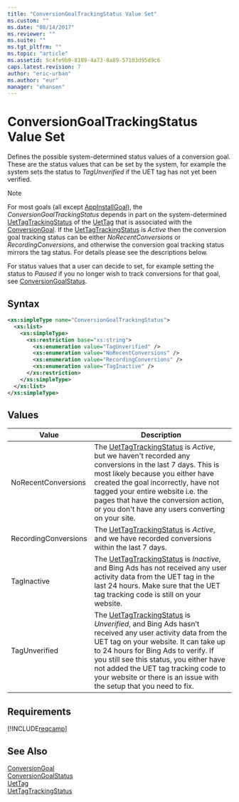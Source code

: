 ```yaml
---
title: "ConversionGoalTrackingStatus Value Set"
ms.custom: ""
ms.date: "08/14/2017"
ms.reviewer: ""
ms.suite: ""
ms.tgt_pltfrm: ""
ms.topic: "article"
ms.assetid: 5c4fe9b9-8109-4a73-8a89-57103d95d9c6
caps.latest.revision: 7
author: "eric-urban"
ms.author: "eur"
manager: "ehansen"
---
```

# ConversionGoalTrackingStatus Value Set
Defines the possible system-determined status values of a conversion goal. These are the status values that can be set by the system, for example the system sets the status to *TagUnverified* if the UET tag has not yet been verified. 

> [!NOTE]
> For most goals (all except [AppInstallGoal](../campaign-api/appinstallgoal-data-object.md)), the *ConversionGoalTrackingStatus* depends in part on the system-determined [UetTagTrackingStatus](../campaign-api/uettagtrackingstatus-value-set.md) of the [UetTag](../campaign-api/uettag-data-object.md) that is associated with the [ConversionGoal](../campaign-api/conversiongoal-data-object.md). If the [UetTagTrackingStatus](../campaign-api/uettagtrackingstatus-value-set.md) is *Active* then the conversion goal tracking status can be either *NoRecentConversions* or *RecordingConversions*, and otherwise the conversion goal tracking status mirrors the tag status. For details please see the descriptions below. 

For status values that a user can decide to set, for example setting the status to *Paused* if you no longer wish to track conversions for that goal, see [ConversionGoalStatus](../campaign-api/conversiongoalstatus-value-set.md).   

## Syntax

```xml
<xs:simpleType name="ConversionGoalTrackingStatus">
  <xs:list>
    <xs:simpleType>
      <xs:restriction base="xs:string">
        <xs:enumeration value="TagUnverified" />
        <xs:enumeration value="NoRecentConversions" />
        <xs:enumeration value="RecordingConversions" />
        <xs:enumeration value="TagInactive" />
      </xs:restriction>
    </xs:simpleType>
  </xs:list>
</xs:simpleType>
```

## Values

|Value|Description|
|---------|---------------|
|NoRecentConversions|The [UetTagTrackingStatus](../campaign-api/uettagtrackingstatus-value-set.md) is *Active*, but we haven't recorded any conversions in the last 7 days. This is most likely because you either have created the goal incorrectly, have not tagged your entire website i.e. the pages that have the conversion action, or you don't have any users converting on your site. |
|RecordingConversions|The [UetTagTrackingStatus](../campaign-api/uettagtrackingstatus-value-set.md) is *Active*, and we have recorded conversions within the last 7 days.|
|TagInactive|The [UetTagTrackingStatus](../campaign-api/uettagtrackingstatus-value-set.md) is *Inactive*, and Bing Ads has not received any user activity data from the UET tag in the last 24 hours. Make sure that the UET tag tracking code is still on your website. |
|TagUnverified|The [UetTagTrackingStatus](../campaign-api/uettagtrackingstatus-value-set.md) is *Unverified*, and Bing Ads hasn’t received any user activity data from the UET tag on your website. It can take up to 24 hours for Bing Ads to verify. If you still see this status, you either have not added the UET tag tracking code to your website or there is an issue with the setup that you need to fix. |

## Requirements
[!INCLUDE[reqcamp](../campaign-api/includes/reqcamp.md)]

## See Also
[ConversionGoal](../campaign-api/conversiongoal-data-object.md)  
[ConversionGoalStatus](../campaign-api/conversiongoalstatus-value-set.md)  
[UetTag](../campaign-api/uettag-data-object.md)  
[UetTagTrackingStatus](../campaign-api/uettagtrackingstatus-value-set.md)  
